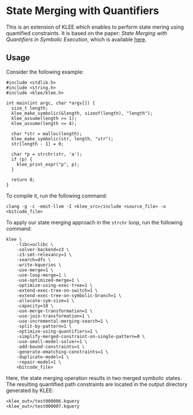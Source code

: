 # State Merging with Quantifiers
This is an extension of KLEE which enables to perform state mering using quantified constraints.
It is based on the paper: *State Merging with Quantifiers in Symbolic Execution*,
which is available [here](https://doi.org/10.1145/3611643.3616287).

## Usage
Consider the following example:
```
#include <stdlib.h>
#include <string.h>
#include <klee/klee.h>

int main(int argc, char *argv[]) {
  size_t length;
  klee_make_symbolic(&length, sizeof(length), "length");
  klee_assume(length >= 1);
  klee_assume(length <= 4);

  char *str = malloc(length);
  klee_make_symbolic(str, length, "str");
  str[length - 1] = 0;

  char *p = strchr(str, 'a');
  if (p) {
    klee_print_expr("p", p);
  }

  return 0;
}
```

To compile it, run the following command:
```
clang -g -c -emit-llvm -I <klee_src>/include <source_file> -o <bitcode_file>
```

To apply our state merging approach in the `strchr` loop, run the following command:
```
klee \
    -libc=uclibc \
    -solver-backend=z3 \
    -z3-smt-relevancy=1 \
    -search=dfs \
    -write-kqueries \
    -use-merge=1 \
    -use-loop-merge=1 \
    -use-optimized-merge=1 \
    -optimize-using-exec-tree=1 \
    -extend-exec-tree-on-switch=1 \
    -extend-exec-tree-on-symbolic-branch=1 \
    -allocate-sym-size=1 \
    -capacity=10 \
    -use-merge-transformation=1 \
    -use-join-transformation=1 \
    -use-incremental-merging-search=1 \
    -split-by-pattern=1 \
    -optimize-using-quantifiers=1 \
    -simplify-merged-constraint-on-single-pattern=0 \
    -use-small-model-solver=1 \
    -add-bound-constraints=1 \
    -generate-ematching-constraints=1 \
    -duplicate-model=1 \
    -repair-model=1 \
    <bitcode_file>
```

Here, the state merging operation results in two merged symbolic states.
The resulting quantified path constraints are located in the output directory generated by KLEE:
```
<klee_out>/test000006.kquery
<klee_out>/test000007.kquery
```
